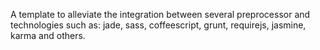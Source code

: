 A template to alleviate the integration between several preprocessor and technologies such as: jade, sass, coffeescript, grunt, requirejs, jasmine, karma and others.
